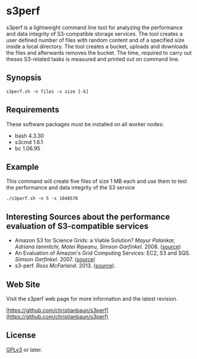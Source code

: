 # s3perf

s3perf is a lightweight command line tool for analyzing the performance and data integrity of S3-compatible storage services. The tool creates a user defined number of files with random content and of a specified size inside a local directory. The tool creates a bucket, uploads and downloads the files and afterwards removes the bucket. The time, required to carry out theses S3-related tasks is measured and printed out on command line. 

## Synopsis

`s3perf.sh -n files -s size [-k]`

## Requirements

These software packages must be installed on all worker nodes:

- bash 4.3.30
- s3cmd 1.6.1
- bc 1.06.95

## Example

This command will create five files of size 1 MB each and use them to test the performance and data integrity of the S3 service

`./s3perf.sh -n 5 -s 1048576`

## Interesting Sources about the performance evaluation of S3-compatible services

- Amazon S3 for Science Grids: a Viable Solution? *Mayur Palankar, Adriana Iamnitchi, Matei Ripeanu, Simson Garfinkel*. 2008. ([source](http://dl.acm.org/citation.cfm?id=1383526))
- An Evaluation of Amazon's Grid Computing Services: EC2, S3 and SQS. *Simson Garfinkel*. 2007. ([source](https://dash.harvard.edu/bitstream/handle/1/24829568/tr-08-07.pdf))
- s3-perf. *Ross McFarland*. 2013. ([source](https://github.com/ross/s3-perf)). 

## Web Site

Visit the s3perf web page for more information and the latest revision.

[https://github.com/christianbaun/s3perf](https://github.com/christianbaun/s3perf)

## License

[GPLv3](https://www.gnu.org/licenses/gpl-3.0.en.html) or later.